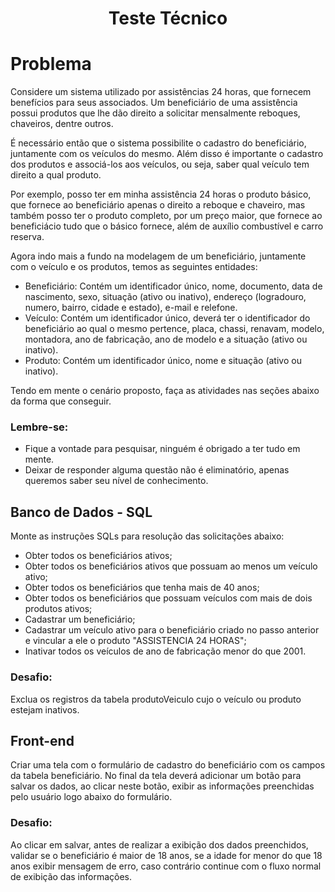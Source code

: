 <h1 align="center">Teste Técnico</h1>

# Problema

Considere um sistema utilizado por assistências 24 horas, que fornecem benefícios para seus associados. 
Um beneficiário de uma assistência possui produtos que lhe dão direito a solicitar mensalmente reboques, chaveiros, dentre outros.

É necessário então que o sistema possibilite o cadastro do beneficiário, juntamente com os veículos do mesmo. Além disso é importante o cadastro dos produtos e associá-los aos veículos, ou seja, saber qual veículo tem direito a qual produto. 

Por exemplo, posso ter em minha assistência 24 horas o produto básico, que fornece ao beneficiário apenas o direito a reboque e chaveiro, mas também posso ter o produto completo, por um preço maior, que fornece ao beneficiácio tudo que o básico fornece, além de auxílio combustível e carro reserva. 

Agora indo mais a fundo na modelagem de um beneficiário, juntamente com o veículo e os produtos, temos as seguintes entidades:

- Beneficiário: Contém um identificador único, nome, documento, data de nascimento, sexo, situação (ativo ou inativo), endereço (logradouro, numero, bairro, cidade e estado), e-mail e relefone.
- Veículo: Contém um identificador único, deverá ter o identificador do beneficiário ao qual o mesmo pertence, placa, chassi, renavam, modelo, montadora, ano de fabricação, ano de modelo e a situação (ativo ou inativo).
- Produto: Contém um identificador único, nome e situação (ativo ou inativo).

Tendo em mente o cenário proposto, faça as atividades nas seções abaixo da forma que conseguir. 

### Lembre-se: 
- Fique a vontade para pesquisar, ninguém é obrigado a ter tudo em mente. 
- Deixar de responder alguma questão não é eliminatório, apenas queremos saber seu nível de conhecimento.

## Banco de Dados - SQL
Monte as instruções SQLs para resolução das solicitações abaixo:
 
- Obter todos os beneficiários ativos;
- Obter todos os beneficiários ativos que possuam ao menos um veículo ativo;
- Obter todos os beneficiários que tenha mais de 40 anos;
- Obter todos os beneficiários que possuam veículos com mais de dois produtos ativos;
- Cadastrar um beneficiário;
- Cadastrar um veículo ativo para o beneficiário criado no passo anterior e vincular a ele o produto "ASSISTENCIA 24 HORAS";
- Inativar todos os veículos de ano de fabricação menor do que 2001.
### Desafio: 
Exclua os registros da tabela produtoVeiculo cujo o veículo ou produto estejam inativos.

## Front-end
Criar uma tela com o formulário de cadastro do beneficiário com os campos da tabela beneficiário. 
No final da tela deverá adicionar um botão para salvar os dados, ao clicar neste botão, exibir as informações preenchidas pelo usuário logo abaixo do formulário.
### Desafio: 
Ao clicar em salvar, antes de realizar a exibição dos dados preenchidos, validar se o beneficiário é maior de 18 anos, se a idade for menor do que 18 anos exibir mensagem de erro, caso contrário continue com o fluxo normal de exibição das informações. 
